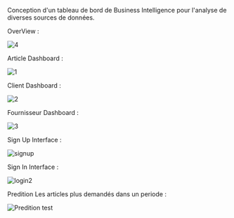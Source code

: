 Conception d'un tableau de bord de Business Intelligence pour l'analyse de diverses sources de données.

OverView :

![4](https://github.com/user-attachments/assets/931127c8-e736-4292-8040-7fce4383e22f)

Article Dashboard :

![1](https://github.com/user-attachments/assets/e7a4e293-07df-467a-b794-a75c28e6977e)

Client Dashboard :

![2](https://github.com/user-attachments/assets/f45994c8-5f6e-4a5e-bf7b-0828a0fe1643)

Fournisseur Dashboard :

![3](https://github.com/user-attachments/assets/c1d932c7-cfcd-4e9c-9e0d-bff620f02912)

Sign Up Interface :

![signup](https://github.com/user-attachments/assets/097fc1aa-a725-4e3a-a80b-56f35c19b3f7)

Sign In Interface :

![login2](https://github.com/user-attachments/assets/d816cdd5-b751-4493-ba7e-8b942f604b73)

Predition Les articles plus demandés dans un periode :

![Predition test](https://github.com/user-attachments/assets/db026e44-c8de-4811-ae56-55153c68f813)
